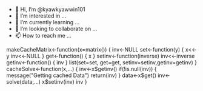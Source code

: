 - 👋 Hi, I’m @kyawkyawwin101
- 👀 I’m interested in ...
- 🌱 I’m currently learning ...
- 💞️ I’m looking to collaborate on ...
- 📫 How to reach me ...

<!---
kyawkyawwin101/kyawkyawwin101 is a ✨ special ✨ repository because its `README.md` (this file) appears on your GitHub profile.
You can click the Preview link to take a look at your changes.
--->
makeCacheMatrix<-function(x=matrix())
	{
		inv<-NULL
		set<-function(y)
		{
			x<<-y
			inv<<-NULL
		}
		get<-function() { x }
		setinv<-function(inverse) inv<<-inverse
		getinv<-function()
			{
			inv
			}
		list(set=set, get=get, setinv=setinv,getinv=getinv)
}
cacheSolve<-function(x,...)
		{
			inv<-x$getinv()
			if(!is.null(inv))
			{
				message("Getting cached Data")
				return(inv)
			}
			data<-x$get()
			inv<-solve(data,...)
			x$setinv(inv)
			inv
		}
		
